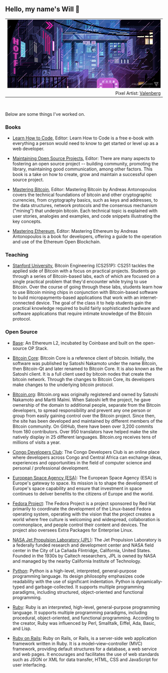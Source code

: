 ## Hello, my name's Will 👋
<table align="center">
  <tr>
    <td width="100%" align="center">
      <a href="https://wbnns.com/">
        <img src="https://github.com/wbnns/wbnns/raw/master/hello.gif">
      </a>
    </td>
  </tr>
  <tr>
    <td width="100%" align="right">
      Pixel Artist: <a href="https://www.deviantart.com/valenberg">Valenberg</a>
    </td>
  </tr>
</table>
<br/>

Below are some things I've worked on.

### Books

+ [Learn How to Code](https://howtocode.trek.io/), Editor: Learn How to Code is a free e-book with everything
  a person would need to know to get started or level up as a web developer.

+ [Maintaining Open Source
  Projects](https://books.thoughtbot.com/assets/maintaining-open-source-projects.pdf), Editor: There are many aspects to fostering
  an open source project -- building community, promoting the library,
maintaining good communication, among other factors. This book is a take on how
to create, grow and maintain a successful open source project.

+ [Mastering Bitcoin](https://github.com/bitcoinbook/bitcoinbook), Editor: Mastering Bitcoin by Andreas Antonopoulos covers
  the technical foundations of bitcoin and other cryptographic currencies, from
cryptography basics, such as keys and addresses, to the data structures, network
protocols and the consensus mechanism ("mining") that underpin bitcoin. Each
technical topic is explained with user stories, analogies and examples, and code
snippets illustrating the key concepts.

+ [Mastering Ethereum](https://github.com/ethereumbook/ethereumbook), Editor:  Mastering Ethereum by Andreas Antonopoulos is a
  book for developers, offering a guide to the operation and use of the Ethereum
Open Blockchain.

### Teaching

+ [Stanford University](https://crypto.stanford.edu/cs251_fall15/cs251p.html), Bitcoin Engineering (CS251P): CS251 tackles the applied
  side of Bitcoin with a focus on practical projects. Students go through a
series of Bitcoin-based labs, each of which are focused on a single practical
problem that they'd encounter while trying to use Bitcoin. Over the course of
going through these labs, students learn how to use Bitcoin mining chips in
conjunction with Bitcoin-based software to build micropayments-based
applications that work with an internet-connected device. The goal of the class
it to help students gain the practical knowledge required to build fairly
sophisticated hardware and software applications that require intimate knowledge
of the Bitcoin protocol.

### Open Source

+ [Base](https://base.org/): An Ethereum L2, incubated by Coinbase and built on the open-source OP Stack.

+ [Bitcoin Core](https://bitcoincore.org/): Bitcoin Core is a reference client of bitcoin. Initially, the software was
published by Satoshi Nakamoto under the name Bitcoin, then Bitcoin-Qt and later
renamed to Bitcoin Core. It is also known as the Satoshi client. It is a full
client used by bitcoin nodes that create the bitcoin network. Through the
changes to Bitcoin Core, its developers make changes to the underlying bitcoin
protocol.
 
+ [Bitcoin.org](https://bitcoin.org/): Bitcoin.org was originally registered and owned by Satoshi Nakamoto and Martti
Malmi. When Satoshi left the project, he gave ownership of the domain to
additional people, separate from the Bitcoin developers, to spread
responsibility and prevent any one person or group from easily gaining control
over the Bitcoin project. Since then, the site has been developed and maintained
by different members of the Bitcoin community. On GitHub, there have been over
3,200 commits from 180 contributors. Over 950 translators have helped make the
site natively display in 25 different languages. Bitcoin.org receives tens of
millions of visits a year.
 
+ [Congo Developers Club](https://congodevelopers.com/): The Congo Developers Club is an online place where developers across Congo and
Central Africa can exchange ideas, experiences and opportunities in the field of
computer science and personal / professional development.

+ [European Space Agency (ESA)](https://www.esa.int/): The European Space Agency (ESA) is Europe's gateway to space. Its mission is to
shape the development of Europe's space capability and ensure that investment in
space continues to deliver benefits to the citizens of Europe and the world.
 
+ [Fedora Project](https://getfedora.org/): The Fedora Project is a project sponsored by Red Hat primarily to coordinate the
development of the Linux-based Fedora operating system, operating with the
vision that the project creates a world where free culture is welcoming and
widespread, collaboration is commonplace, and people control their content and
devices. The project also oversees Extra Packages for Enterprise Linux.
 
+ [NASA Jet Propulsion Laboratory (JPL)](https://jpl.nasa.gov/): The Jet Propulsion Laboratory is a federally funded research and development
center and NASA field center in the City of La Cañada Flintridge, California,
United States. Founded in the 1930s by Caltech researchers, JPL is owned by NASA
and managed by the nearby California Institute of Technology.

+ [Python](https://python.org/): Python is a high-level, interpreted, general-purpose programming language. Its
design philosophy emphasizes code readability with the use of significant
indentation. Python is dynamically-typed and garbage-collected. It supports
multiple programming paradigms, including structured, object-oriented and
functional programming.
 
+ [Ruby](https://www.ruby-lang.org/): Ruby is an interpreted, high-level, general-purpose programming language. It
supports multiple programming paradigms, including procedural, object-oriented,
and functional programming. According to the creator, Ruby was influenced by
Perl, Smalltalk, Eiffel, Ada, Basic, and Lisp.
 
+ [Ruby on Rails](https://rubyonrails.org/): Ruby on Rails, or Rails, is a server-side web application framework written in
Ruby. It is a model–view–controller (MVC) framework, providing default
structures for a database, a web service and web pages. It encourages and
facilitates the use of web standards such as JSON or XML for data transfer,
HTML, CSS and JavaScript for user interfacing.
